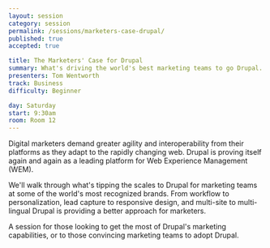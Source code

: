 ```yaml
---
layout: session
category: session
permalink: /sessions/marketers-case-drupal/
published: true
accepted: true

title: The Marketers' Case for Drupal
summary: What's driving the world's best marketing teams to go Drupal.
presenters: Tom Wentworth
track: Business
difficulty: Beginner

day: Saturday
start: 9:30am
room: Room 12
---
```


Digital marketers demand greater agility and interoperability from their platforms as they adapt to the rapidly changing web. Drupal is proving itself again and again as a leading platform for Web Experience Management (WEM).

We'll walk through what's tipping the scales to Drupal for marketing teams at some of the world's most recognized brands. From workflow to personalization, lead capture to responsive design, and multi-site to multi-lingual Drupal is providing a better approach for marketers.

A session for those looking to get the most of Drupal's marketing capabilities, or to those convincing marketing teams to adopt Drupal.
